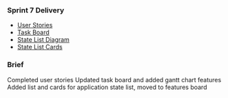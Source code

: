 
### Sprint 7 Delivery

* [User Stories](https://trello.com/b/IEeHI3WF/user-stories)
* [Task Board](https://trello.com/b/fVapkIvQ/tasks)
* [State List Diagram](https://trello.com/c/9iRSpRt1/92-state-diagram)
* [State List Cards](https://trello.com/c/UsK2lgtQ/93-download)

### Brief 
Completed user stories
Updated task board and added gantt chart features
Added list and cards for application state list, moved to features board
